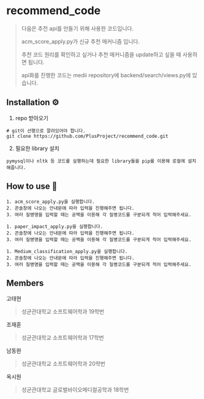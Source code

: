 # recommend_code

> 다음은 추천 api를 만들기 위해 사용한 코드입니다.
> 
> acm_score_apply.py가 신규 추천 매커니즘 입니다.
> 
> 추천 코드 원리를 확인하고 싶거나 추천 매커니즘을 update하고 싶을 때 사용하면 됩니다.
>
> api화를 진행한 코드는 medii repository에 backend/search/views.py에 있습니다.
> 


## Installation ⚙

1. repo 받아오기
```
# git이 선행으로 깔려있어야 합니다.
git clone https://github.com/PlusProject/recommend_code.git
```
2. 필요한 library 설치
```
pymysql이나 nltk 등 코드를 실행하는데 필요한 library들을 pip를 이용해 로컬에 설치해줍니다.
```


## How to use 🤔

```
1. acm_score_apply.py을 실행합니다.
2. 콘솔창에 나오는 안내문에 따라 입력을 진행해주면 됩니다.
3. 여러 질병명을 입력할 때는 공백을 이용해 각 질병코드를 구분되게 적어 입력해주세요.
```
```
1. paper_impact_apply.py을 실행합니다.
2. 콘솔창에 나오는 안내문에 따라 입력을 진행해주면 됩니다.
3. 여러 질병명을 입력할 때는 공백을 이용해 각 질병코드를 구분되게 적어 입력해주세요.
```
```
1. Medium_classification_apply.py을 실행합니다.
2. 콘솔창에 나오는 안내문에 따라 입력을 진행해주면 됩니다.
3. 여러 질병명을 입력할 때는 공백을 이용해 각 질병코드를 구분되게 적어 입력해주세요.
```

  

## Members

고태현
> 성균관대학교 소프트웨어학과 19학번
> 
>

조재훈
> 성균관대학교 소프트웨어학과 17학번
> 
> 

남동완
> 성균관대학교 소프트웨어학과 20학번
> 


옥시원
> 성균관대학교 글로벌바이오메디컬공학과 18학번
> 
> 

